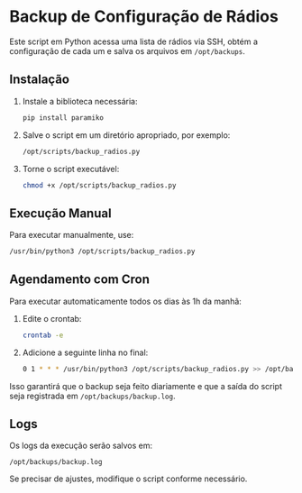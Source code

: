 # Backup de Configuração de Rádios

Este script em Python acessa uma lista de rádios via SSH, obtém a configuração de cada um e salva os arquivos em `/opt/backups`.

## Instalação

1. Instale a biblioteca necessária:
   ```bash
   pip install paramiko
   ```

2. Salve o script em um diretório apropriado, por exemplo:
   ```bash
   /opt/scripts/backup_radios.py
   ```

3. Torne o script executável:
   ```bash
   chmod +x /opt/scripts/backup_radios.py
   ```

## Execução Manual

Para executar manualmente, use:
```bash
/usr/bin/python3 /opt/scripts/backup_radios.py
```

## Agendamento com Cron

Para executar automaticamente todos os dias às 1h da manhã:

1. Edite o crontab:
   ```bash
   crontab -e
   ```

2. Adicione a seguinte linha no final:
   ```bash
   0 1 * * * /usr/bin/python3 /opt/scripts/backup_radios.py >> /opt/backups/backup.log 2>&1
   ```

Isso garantirá que o backup seja feito diariamente e que a saída do script seja registrada em `/opt/backups/backup.log`.

## Logs

Os logs da execução serão salvos em:
```
/opt/backups/backup.log
```

Se precisar de ajustes, modifique o script conforme necessário.

